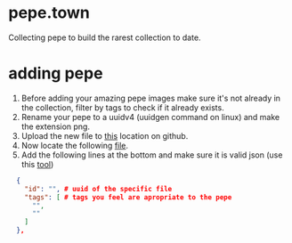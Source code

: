 # pepe.town

Collecting pepe to build the rarest collection to date.

# adding pepe

1. Before adding your amazing pepe images make sure it's not already in the collection, filter by tags to check if it already exists.
2. Rename your pepe to a uuidv4 (uuidgen command on linux) and make the extension png.
3. Upload the new file to [this](https://github.com/kekorder/pepe.town/tree/master/public) location on github.
4. Now locate the following [file](https://github.com/kekorder/pepe.town/blob/master/src/pages/pepe.json).
5. Add the following lines at the bottom and make sure it is valid json (use this [tool](https://duckduckgo.com/?q=json+validator))

```json
  {
    "id": "", # uuid of the specific file
    "tags": [ # tags you feel are apropriate to the pepe
      "",
      ""
    ]
  },
```
